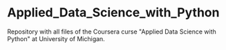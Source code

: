 # Applied_Data_Science_with_Python
Repository with all files of the Coursera curse "Applied Data Science with Python" at University of Michigan.
